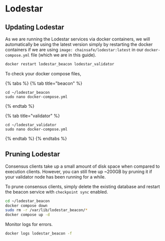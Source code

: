 # Lodestar

## Updating Lodestar

As we are running the Lodestar services via docker containers, we will automatically be using the latest version simply by restarting the docker containers if we are using `image: chainsafe/lodestar:latest` in our `docker-compose.yml` file (which we are in this guide).

```sh
docker restart lodestar_beacon lodestar_validator
```

To check your docker compose files,&#x20;

{% tabs %}
{% tab title="beacon" %}
```
cd ~/lodestar_beacon
sudo nano docker-compose.yml
```
{% endtab %}

{% tab title="validator" %}
```
cd ~/lodestar_validator
sudo nano docker-compose.yml
```
{% endtab %}
{% endtabs %}

## Pruning Lodestar

Consensus clients take up a small amount of disk space when compared to execution clients. However, you can still free up \~200GB by pruning it if your validator node has been running for a while.

To prune consensus clients, simply delete the existing database and restart the beacon service with `checkpoint sync` enabled.&#x20;

```sh
cd ~/lodestar_beacon
docker compose down
sudo rm -r /var/lib/lodestar_beacon/*
docker compose up -d
```

Monitor logs for errors.

```sh
docker logs lodestar_beacon -f
```
